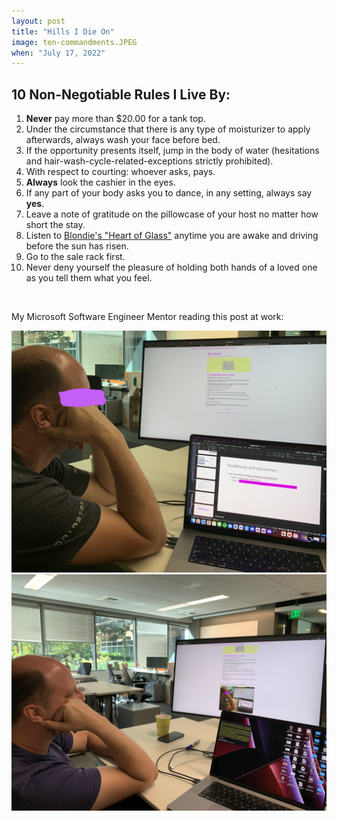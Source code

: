 ```yaml
---
layout: post
title: "Hills I Die On"
image: ten-commandments.JPEG
when: "July 17, 2022"
---
```

## 10 Non-Negotiable Rules I Live By:


1. **Never** pay more than $20.00 for a tank top.
2. Under the circumstance that there is any type of moisturizer to apply afterwards, always wash your face before bed.
3. If the opportunity presents itself, jump in the body of water (hesitations and hair-wash-cycle-related-exceptions strictly prohibited).
4. With respect to courting: whoever asks, pays.
5. **Always** look the cashier in the eyes.
6. If any part of your body asks you to dance, in any setting, always say **yes**.
7. Leave a note of gratitude on the pillowcase of your host no matter how short the stay.
8. Listen to [Blondie's "Heart of Glass"](https://open.spotify.com/track/4v2rkl1mC3zVAz0nXMx9r4?si=b6463e508b3d45ee) anytime you are awake and driving before the sun has risen.
9. Go to the sale rack first.
10. Never deny yourself the pleasure of holding both hands of a loved one as you tell them what you feel.

<br/>

My Microsoft Software Engineer Mentor reading this post at work:


![Kirill](https://raw.githubusercontent.com/sophieggee/fkagrace/gh-pages/assets/img/july/kirill.jpg "Kirill")
![Kirill Again](https://raw.githubusercontent.com/sophieggee/fkagrace/gh-pages/assets/img/july/kirill-again.jpg "Kirill Again")